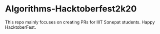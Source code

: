 # Algorithms-Hacktoberfest2k20
This repo mainly focuses on creating PRs for IIIT Sonepat students. Happy HacktoberFest.
